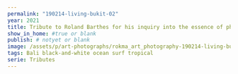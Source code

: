 ```yaml
---
permalink: "190214-living-bukit-02"
year: 2021
title: Tribute to Roland Barthes for his inquiry into the essence of photography.
show_in_home: #true or blank
publish: # notyet or blank
image: /assets/p/art-photographs/rokma_art_photography-190214-living-bukit-02.jpg
tags: Bali black-and-white ocean surf tropical
serie: Tributes
---
```

